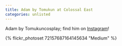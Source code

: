 ```yaml
---
title: Adam by Tomukun at Colossal East
categories: unlisted
---
```


Adam by Tomukuncosplay; find him on [Instagram](https://www.instagram.com/tomukuncosplay/)!

{% flickr_photoset 72157687164145634 "Medium" %}
